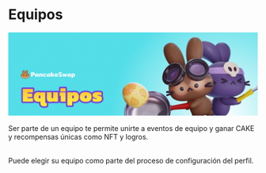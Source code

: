 # Equipos

![](../../.gitbook/assets/Equipos.png)

Ser parte de un equipo te permite unirte a eventos de equipo y ganar CAKE y recompensas únicas como NFT y logros.&#x20;

\
Puede elegir su equipo como parte del proceso de configuración del perfil.
